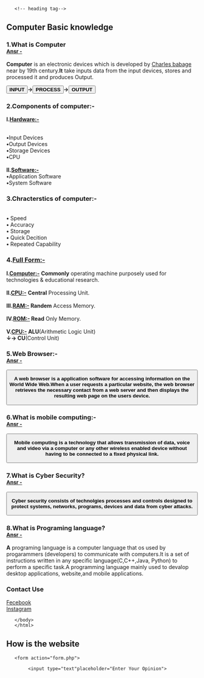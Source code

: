 
<html>

<body>


       <!-- heading tag-->



<h2>  Computer Basic knowledge </h2>    
  
<h3>1.What is Computer<br> <Small><u>Ansr -</u></small> </h3> 
 <p><b> Computer</b> is an electronic devices which is developed by <u>Charles babage</u> near by 19th century.<b>It</b> take inputs data from the input devices, stores and processed it and produces Output.</p>
 <button class="px-3 py-2 lg:px-4 lg:py-3 bg-gray-900 text-gray-200 text-xs font-semibold rounded hover:bg-gray-800"><b>INPUT</b></button><b>&rarr;</b><button class="px-3 py-2 lg:px-4 lg:py-3 bg-gray-900 text-gray-200 text-xs font-semibold rounded hover:bg-gray-800"><b>PROCESS</b></button><b>&rarr;</b><button class="px-3 py-2 lg:px-4 lg:py-3 bg-gray-900 text-gray-200 text-xs font-semibold rounded hover:bg-gray-800"><b>OUTPUT</b></button>


<h3>2.Components of computer:-</h3>

 <b>I.<u>Hardware:-</u></b>
    
<br><b>•</b>Input Devices
<br><b>•</b>Output Devices
<br><b>•</b>Storage Devices
<br><b>•</b>CPU </br>
<br>
<b>II.<u>Software:-</u></b>
<br><b>•</b>Application Software
<br><b>•</b>System Software<br>

<h3>3.Chracterstics of computer:-</h3>
 
<br><b>•</b> Speed
<br><b>•</b> Accuracy
<br><b>•</b> Storage
<br><b>•</b> Quick Decition 
<br><b>•</b> Repeated Capability </br>

<h3>4.<u>Full Form:-</u></h3>
 
 <b>I.<u>Computer:-</u></b> <b>Commonly</b> operating machine purposely used for technologies & educational research.<br>
 <br>
<b>II.<u>CPU:-</u></b>  <b> Central</b> Processing Unit.<br>
<br>
<b>III.<u>RAM:-</u></b><b> Randem</b> Access Memory.<br>
<br>
<b>IV.<u>ROM:-</u></b><b> Read</b> Only Memory.<br>
<br>
<b>V.<u>CPU:-</u></b><b> ALU</b>(Arithmetic Logic Unit)<br><b>&darr;&rarr;</b><b> CU</b>(Control Unit)
       
 <h3>5.Web Browser:-<br> <Small><u>Ansr -</u></small> </h3>
 <button class="px-3 py-2 lg:px-4 lg:py-3 bg-gray-900 text-gray-200 text-xs font-semibold rounded hover:bg-gray-800"><b><p>A web browser is a application software for accessing information on the World Wide Web.When a user requests a particular website, the web browser retrieves the necessary contact from a web server and then displays the resulting web page on the users device.</p></b> </button>
 
 <h3>6.What is mobile computing:-<br> <small><u>Ansr -</u></small></h3> 
 <button class="px-3 py-2 lg:px-4 lg:py-3 bg-gray-900 text-gray-200 text-xs font-semibold rounded hover:bg-gray-800"><b><p>Mobile computing is a technology that allows transmission of data, voice and video via a computer or any other wireless enabled device without having to be connected to a fixed physical link.</p></b></button>

  <h3>7.What is Cyber Security?<br> <small><u>Ansr -</u></small></h3> 
 <button class="px-3 py-2 lg:px-4 lg:py-3 bg-gray-900 text-gray-200 text-xs font-semibold rounded hover:bg-gray-800"><b><p>Cyber security consists of technolgies processes and controls designed to protect systems, networks, programs, devices and data from cyber attacks.</p></b></button>
 
 <h3>8.What is Programing language?<br> <small><u>Ansr -</u></small></h3> 
 
<p><b>A</b> programing language is a computer language that os used by progarammers (developers) to communicate with computers.It is a set of instructions written in any specific language(C,C++,Java, Python) to perform a specific task.A programming language mainly used to devalop desktop applications, website,and mobile applications.</p> 
 


  

           
<!-- Social media tag-->
<h3>Contact Use </h3>
 <a href="https://www.facebook.com/profile.php?id=100054229745076">Fecebook</a> <br>
 <a href="https://instagram.com/its_vivek_492?igshid=YmMyMTA2M2Y=">Instagram</a>
 
       </body>
       </html>
 


           
 <h2>How is the website</h2>

       <form action="form.php">

            <input type="text"placeholder="Enter Your Opinion"> 






